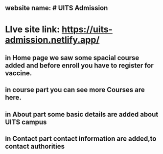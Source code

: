 ## website name: # UITS Admission

# LIve site link: https://uits-admission.netlify.app/

## in Home page we saw some spacial course added and before enroll you have to register for vaccine.

## in course part you can see more Courses are here.

## in About part some basic details are added about UITS campus

## in Contact part contact information are added,to contact authorities
